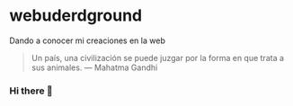 # webuderdground 
Dando a conocer mi creaciones en la web
> Un país, una civilización se puede juzgar por la forma en que trata a sus animales.  — Mahatma Gandhi


### Hi there 👋

<!--
**webunderground/webunderground** is a ✨ _special_ ✨ repository because its `README.md` (this file) appears on your GitHub profile.

Here are some ideas to get you started:

- 🔭 I’m currently working on ...
- 🌱 I’m currently learning ...
- 👯 I’m looking to collaborate on ...
- 🤔 I’m looking for help with ...
- 💬 Ask me about ...
- 📫 How to reach me: ...
- 😄 Pronouns: ...
- ⚡ Fun fact: ...
-->
